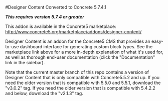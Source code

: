 #Designer Content Converted to Concrete 5.7.4.1

***This requires version 5.7.4 or greater***

This addon is available in the Concrete5 marketplace: <http://www.concrete5.org/marketplace/addons/designer-content/>

Designer Content is an addon for the Concrete5 CMS that provides an easy-to-use dashboard interface for generating custom block types. See the marketplace link above for a more in-depth explanation of what it's used for, as well as thorough end-user documentation (click the "Documentation" link in the sidebar).

Note that the current master branch of this repo contains a version of Designer Content that is only compatible with Concrete5.5.2 and up. If you need the older version that is compatible with 5.5.0 and 5.5.1, download the "v3.0.2" tag. If you need the older version that is compatible with 5.4.2.2 and below, download the "v2.1.3" tag.
